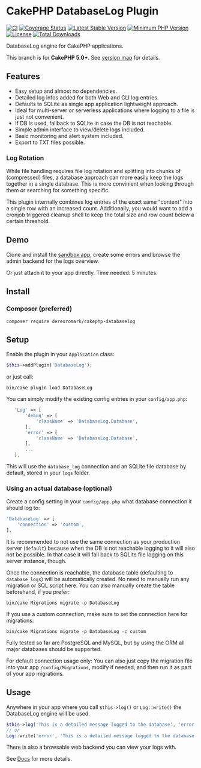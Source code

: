 #  CakePHP DatabaseLog Plugin

[![CI](https://github.com/dereuromark/CakePHP-DatabaseLog/actions/workflows/ci.yml/badge.svg?branch=master)](https://github.com/dereuromark/CakePHP-DatabaseLog/actions/workflows/ci.yml?query=branch%3Amaster)
[![Coverage Status](https://img.shields.io/codecov/c/github/dereuromark/CakePHP-DatabaseLog/master.svg)](https://codecov.io/github/dereuromark/CakePHP-DatabaseLog/branch/master)
[![Latest Stable Version](https://poser.pugx.org/dereuromark/CakePHP-DatabaseLog/v/stable.svg)](https://packagist.org/packages/dereuromark/CakePHP-DatabaseLog)
[![Minimum PHP Version](https://img.shields.io/badge/php-%3E%3D%208.1-8892BF.svg)](https://php.net/)
[![License](https://poser.pugx.org/dereuromark/CakePHP-DatabaseLog/license.svg)](LICENSE)
[![Total Downloads](https://poser.pugx.org/dereuromark/CakePHP-DatabaseLog/d/total.svg)](https://packagist.org/packages/dereuromark/CakePHP-DatabaseLog)

DatabaseLog engine for CakePHP applications.

This branch is for **CakePHP 5.0+**. See [version map](https://github.com/dereuromark/CakePHP-DatabaseLog/wiki#cakephp-version-map) for details.

## Features

- Easy setup and almost no dependencies.
- Detailed log infos added for both Web and CLI log entries.
- Defaults to SQLite as single app application lightweight approach.
- Ideal for multi-server or serverless applications where logging to a file is just not convenient.
- If DB is used, fallback to SQLite in case the DB is not reachable.
- Simple admin interface to view/delete logs included.
- Basic monitoring and alert system included.
- Export to TXT files possible.

### Log Rotation
While file handling requires file log rotation and splitting into chunks of (compressed) files, a database approach can more easily keep the logs together in a single database. This is more convinient when looking through them or searching for something specific.

This plugin internally combines log entries of the exact same "content" into a single row with an increased count.
Additionally, you would want to add a cronjob triggered cleanup shell to keep the total size and row count below a certain threshold.

## Demo
Clone and install the [sandbox app](https://github.com/dereuromark/cakephp-sandbox), create some errors and browse the admin backend for the logs overview.

Or just attach it to your app directly. Time needed: 5 minutes.

## Install

### Composer (preferred)
```
composer require dereuromark/cakephp-databaselog
```

## Setup
Enable the plugin in your `Application` class:
 ```php
$this->addPlugin('DatabaseLog');
 ```
or just call:
```
bin/cake plugin load DatabaseLog
```

You can simply modify the existing config entries in your `config/app.php`:
 ```php
	'Log' => [
		'debug' => [
			'className' => 'DatabaseLog.Database',
		],
		'error' => [
			'className' => 'DatabaseLog.Database',
		],
		...
	],
```
This will use the `database_log` connection and an SQLite file database by default, stored in your `logs` folder.

### Using an actual database (optional)
Create a config setting in your `config/app.php` what database connection it should log to:
```php
'DatabaseLog' => [
	'connection' => 'custom',
],
```
It is recommended to not use the same connection as your production server (`default`) because when the DB is not reachable logging to it will
also not be possible. In that case it will fall back to SQLite file logging on this server instance, though.

Once the connection is reachable, the database table (defaulting to `database_logs`) will be automatically
created. No need to manually run any migration or SQL script here.
You can also manually create the table beforehand, if you prefer:
```
bin/cake Migrations migrate -p DatabaseLog
```
If you use a custom connection, make sure to set the connection here for migrations:
```
bin/cake Migrations migrate -p DatabaseLog -c custom
```

Fully tested so far are PostgreSQL and MySQL, but by using the ORM all major databases should be supported.

For default connection usage only:
You can also just copy the migration file into your app `/config/Migrations`, modify if needed,
and then run it as part of your app migrations.

## Usage

Anywhere in your app where you call `$this->log()` or `Log::write()` the DatabaseLog engine will be used.
```php
$this->log('This is a detailed message logged to the database', 'error');
// or
Log::write('error', 'This is a detailed message logged to the database');
```
There is also a browsable web backend you can view your logs with.

See [Docs](/docs) for more details.
